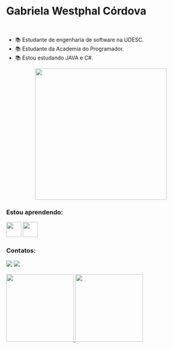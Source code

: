 <h1 align="left">Gabriela Westphal Córdova</h1>
  </br>

- 📚 Estudante de engenharia de software na UDESC.
- 📚 Estudante da Academia do Programador.
- 📚 Estou estudando JAVA e C#.

<p align="center">
  <img src="https://super.abril.com.br/wp-content/uploads/2016/09/super_imggato_digitando_0.gif" width="350">
</p>


### Estou aprendendo:
<img src="https://cdn.jsdelivr.net/gh/devicons/devicon/icons/java/java-original.svg" width="40" height="40"/> <img src="https://cdn.jsdelivr.net/gh/devicons/devicon/icons/csharp/csharp-original.svg" width="40" height="40" />


### Contatos:

<div>
<a href="https://www.linkedin.com/in/gabriela-westphal-cordova" target="_blank"><img src="https://img.shields.io/badge/-LinkedIn-%230077B5?style=for-the-badge&logo=linkedin&logoColor=white" target="_blank"></a> 
<a href="https://instagram.com/gabii_westphal" target="_blank"><img src="https://img.shields.io/badge/-Instagram-%23E4405F?style=for-the-badge&logo=instagram&logoColor=white" target="_blank"></a> 
<div>
  </br>

  
 <div>
<a href="https://github.com/gabiiwestphal">
<img height="180em" src="https://github-readme-stats.vercel.app/api/top-langs/?username=gabiiwestphal&layout=compact&langs_count=7&theme=dracula"/>
<img height="180em" src="https://github-readme-stats.vercel.app/api?username=gabiiwestphal&show_icons=true&theme=dracula&include_all_commits=true&count_private=true"/>
</div>
